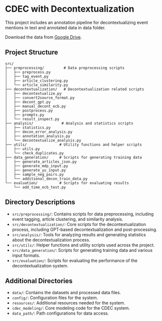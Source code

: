 # CDEC with Decontextualization

This project includes an annotation pipeline for decontextualizing event mentions in text and annotated data in data folder.

Download the data from [Google Drive](https://drive.google.com/file/d/15kJkNQHB7ZYPC_GyhsMq6F6ZtBLwZM5j/view?usp=sharing). 

## Project Structure

```
src/
├── preprocessing/         # Data preprocessing scripts
│   ├── preprocess.py
│   ├── tag_event.py
│   ├── article_clustering.py
│   └── article_similarity.py
├── decontextualization/   # Decontextualization related scripts
│   ├── decontextualize.py
│   ├── convert2source_format.py
│   ├── decont_gpt.py
│   ├── manual_decont_ecb.py
│   ├── postprocess.py
│   ├── prompts.py
│   └── result_inspect.py
├── analysis/             # Analysis and statistics scripts
│   ├── statistics.py
│   ├── decon_error_analysis.py
│   ├── annotation_analysis.py
│   └── decontextualize_analysis.py
├── utils/               # Utility functions and helper scripts
│   ├── utils.py
│   └── check_duplicates.py
├── data_generation/     # Scripts for generating training data
│   ├── generate_articles_json.py
│   ├── generate_mdp_input.py
│   ├── generate_yu_input.py
│   ├── sample_neg_pairs.py
│   └── additional_decon_train_data.py
└── evaluation/          # Scripts for evaluating results
    └── add_time_ecb_test.py
```

## Directory Descriptions

- `src/preprocessing/`: Contains scripts for data preprocessing, including event tagging, article clustering, and similarity analysis.
- `src/decontextualization/`: Core scripts for the decontextualization process, including GPT-based decontextualization and post-processing.
- `src/analysis/`: Tools for analyzing results and generating statistics about the decontextualization process.
- `src/utils/`: Helper functions and utility scripts used across the project.
- `src/data_generation/`: Scripts for generating training data and various input formats.
- `src/evaluation/`: Scripts for evaluating the performance of the decontextualization system.

## Additional Directories

- `data/`: Contains the datasets and processed data files.
- `config/`: Configuration files for the system.
- `resources/`: Additional resources needed for the system.
- `cdec_modeling/`: Core modeling code for the CDEC system.
- `data_path/`: Path configurations for data access.